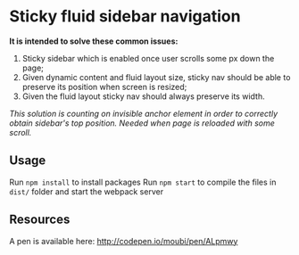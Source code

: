# Sticky fluid sidebar navigation

**It is intended to solve these common issues:**

 1. Sticky sidebar which is enabled once user scrolls some px down the page;
 2. Given dynamic content and fluid layout size, sticky nav should be able to preserve its position when screen is resized;
 3. Given the fluid layout sticky nav should always preserve its width.

*This solution is counting on invisible anchor element in order to correctly obtain sidebar's top position. Needed when page is reloaded with some scroll.*

## Usage
Run `npm install` to install packages
Run `npm start` to compile the files in `dist/` folder and start the webpack server

## Resources
A pen is available here: http://codepen.io/moubi/pen/ALpmwy
